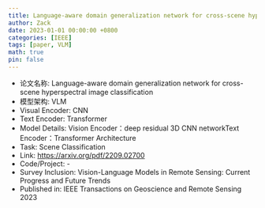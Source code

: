 ```yaml
---
title: Language-aware domain generalization network for cross-scene hyperspectral image classification
author: Zack
date: 2023-01-01 00:00:00 +0800
categories: [IEEE]
tags: [paper, VLM]
math: true
pin: false
---
```

- 论文名称: Language-aware domain generalization network for cross-scene hyperspectral image classification
- 模型架构: VLM
- Visual Encoder: CNN
- Text Encoder: Transformer
- Model Details: Vision Encoder：deep residual 3D CNN networkText Encoder：Transformer Architecture
- Task: Scene Classification
- Link: https://arxiv.org/pdf/2209.02700
- Code/Project: -
- Survey Inclusion: Vision-Language Models in Remote Sensing: Current Progress and Future Trends
- Published in: IEEE Transactions on Geoscience and Remote Sensing 2023
